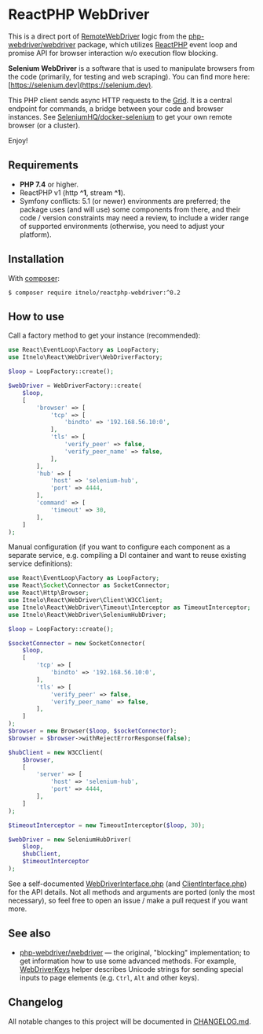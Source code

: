 
# ReactPHP WebDriver

This is a direct port of [RemoteWebDriver](https://github.com/php-webdriver/php-webdriver/blob/1.8.3/lib/Remote/RemoteWebDriver.php)
logic from the [php-webdriver/webdriver](https://github.com/php-webdriver/php-webdriver) package, which utilizes [ReactPHP](https://github.com/reactphp/reactphp)
event loop and promise API for browser interaction w/o execution flow blocking.

**Selenium WebDriver** is a software that is used to manipulate browsers from the code (primarily, for testing and web scraping).
You can find more here: [https://selenium.dev](https://selenium.dev).

This PHP client sends async HTTP requests to the [Grid](https://www.selenium.dev/documentation/en/grid). It is a central
endpoint for commands, a bridge between your code and browser instances. See
[SeleniumHQ/docker-selenium](https://github.com/SeleniumHQ/docker-selenium) to get your own remote browser (or a cluster).

Enjoy!

## Requirements

- **PHP 7.4** or higher.
- ReactPHP v1 (http **^1**, stream **^1**).
- Symfony conflicts: 5.1 (or newer) environments are preferred; the package uses (and will use) some components from
there, and their code / version constraints may need a review, to include a wider range of supported environments
(otherwise, you need to adjust your platform).

## Installation

With [composer](https://getcomposer.org/download):

```
$ composer require itnelo/reactphp-webdriver:^0.2
```

## How to use

Call a factory method to get your instance (recommended):

```php
use React\EventLoop\Factory as LoopFactory;
use Itnelo\React\WebDriver\WebDriverFactory;

$loop = LoopFactory::create();

$webDriver = WebDriverFactory::create(
    $loop,
    [
        'browser' => [
            'tcp' => [
                'bindto' => '192.168.56.10:0',
            ],
            'tls' => [
                'verify_peer' => false,
                'verify_peer_name' => false,
            ],
        ],
        'hub' => [
            'host' => 'selenium-hub',
            'port' => 4444,
        ],
        'command' => [
            'timeout' => 30,
        ],
    ]
);
```

Manual configuration (if you want to configure each component as a separate service, e.g. compiling a DI container
and want to reuse existing service definitions):

```php
use React\EventLoop\Factory as LoopFactory;
use React\Socket\Connector as SocketConnector;
use React\Http\Browser;
use Itnelo\React\WebDriver\Client\W3CClient;
use Itnelo\React\WebDriver\Timeout\Interceptor as TimeoutInterceptor;
use Itnelo\React\WebDriver\SeleniumHubDriver;

$loop = LoopFactory::create();

$socketConnector = new SocketConnector(
    $loop,
    [
        'tcp' => [
            'bindto' => '192.168.56.10:0',
        ],
        'tls' => [
            'verify_peer' => false,
            'verify_peer_name' => false,
        ],
    ]
);
$browser = new Browser($loop, $socketConnector);
$browser = $browser->withRejectErrorResponse(false);

$hubClient = new W3CClient(
    $browser,
    [
        'server' => [
            'host' => 'selenium-hub',
            'port' => 4444,
        ],
    ]
);

$timeoutInterceptor = new TimeoutInterceptor($loop, 30);

$webDriver = new SeleniumHubDriver(
    $loop,
    $hubClient,
    $timeoutInterceptor
);
```

See a self-documented [WebDriverInterface.php](src/WebDriverInterface.php) (and [ClientInterface.php](src/ClientInterface.php))
for the API details. Not all methods and arguments are ported (only the most necessary), so feel free to open
an issue / make a pull request if you want more.

## See also

- [php-webdriver/webdriver](https://github.com/php-webdriver/php-webdriver) — the original, "blocking" implementation;
to get information how to use some advanced methods. For example, [WebDriverKeys](https://github.com/php-webdriver/php-webdriver/blob/main/lib/WebDriverKeys.php#L10)
helper describes Unicode strings for sending special inputs to page elements (e.g. `Ctrl`, `Alt` and other keys).

## Changelog

All notable changes to this project will be documented in [CHANGELOG.md](CHANGELOG.md).